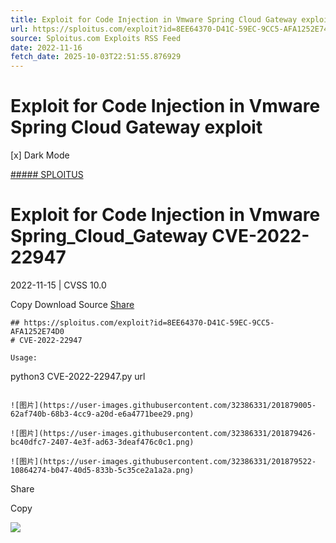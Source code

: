 ```yaml
---
title: Exploit for Code Injection in Vmware Spring Cloud Gateway exploit
url: https://sploitus.com/exploit?id=8EE64370-D41C-59EC-9CC5-AFA1252E74D0&utm_source=rss&utm_medium=rss
source: Sploitus.com Exploits RSS Feed
date: 2022-11-16
fetch_date: 2025-10-03T22:51:55.876929
---
```


# Exploit for Code Injection in Vmware Spring Cloud Gateway exploit

[x]
Dark Mode

[##### SPLOITUS](/)

# Exploit for Code Injection in Vmware Spring\_Cloud\_Gateway CVE-2022-22947

2022-11-15 | CVSS 10.0

Copy
Download
Source
[Share](#share-url)

```
## https://sploitus.com/exploit?id=8EE64370-D41C-59EC-9CC5-AFA1252E74D0
# CVE-2022-22947

Usage:
```
python3 CVE-2022-22947.py url
```

![图片](https://user-images.githubusercontent.com/32386331/201879005-62af740b-68b3-4cc9-a20d-e6a4771bee29.png)

![图片](https://user-images.githubusercontent.com/32386331/201879426-bc40dfc7-2407-4e3f-ad63-3deaf476c0c1.png)

![图片](https://user-images.githubusercontent.com/32386331/201879522-10864274-b047-40d5-833b-5c35ce2a1a2a.png)
```

Share

Copy

![](https://mc.yandex.ru/watch/54912310)